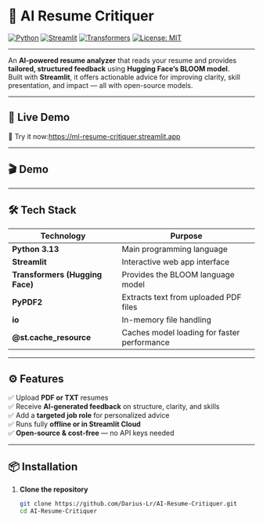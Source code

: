 # 📃 AI Resume Critiquer

[![Python](https://img.shields.io/badge/Python-3.11-blue?logo=python&logoColor=white)](https://www.python.org/)
[![Streamlit](https://img.shields.io/badge/Streamlit-1.40.0-ff4b4b?logo=streamlit&logoColor=white)](https://streamlit.io/)
[![Transformers](https://img.shields.io/badge/HuggingFace-Transformers-yellow?logo=huggingface&logoColor=white)](https://huggingface.co/transformers/)
[![License: MIT](https://img.shields.io/badge/License-MIT-green.svg)](LICENSE)

---

An **AI-powered resume analyzer** that reads your resume and provides **tailored, structured feedback** using **Hugging Face’s BLOOM model**.  
Built with **Streamlit**, it offers actionable advice for improving clarity, skill presentation, and impact — all with open-source models.

---

## 🔗 Live Demo

🚀 Try it now:https://ml-resume-critiquer.streamlit.app 


---

## 🎬 Demo



---


## 🛠️ Tech Stack

| Technology | Purpose |
|-------------|----------|
| **Python 3.13** | Main programming language |
| **Streamlit** | Interactive web app interface |
| **Transformers (Hugging Face)** | Provides the BLOOM language model |
| **PyPDF2** | Extracts text from uploaded PDF files |
| **io** | In-memory file handling |
| **@st.cache_resource** | Caches model loading for faster performance |

---

## ⚙️ Features

✅ Upload **PDF or TXT** resumes  
✅ Receive **AI-generated feedback** on structure, clarity, and skills  
✅ Add a **targeted job role** for personalized advice  
✅ Runs fully **offline or in Streamlit Cloud**  
✅ **Open-source & cost-free** — no API keys needed  

---

## 📦 Installation

1. **Clone the repository**
   ```bash
   git clone https://github.com/Darius-Lr/AI-Resume-Critiquer.git
   cd AI-Resume-Critiquer
